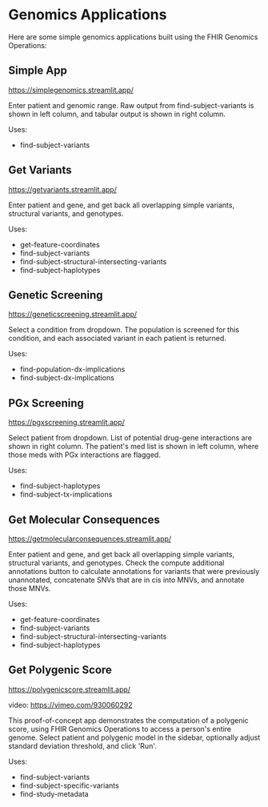 # Genomics Applications
Here are some simple genomics applications built using the FHIR Genomics Operations:

## Simple App
https://simplegenomics.streamlit.app/

Enter patient and genomic range. Raw output from find-subject-variants is shown in left column, and tabular output is shown in right column.

Uses:
* find-subject-variants

## Get Variants
https://getvariants.streamlit.app/

Enter patient and gene, and get back all overlapping simple variants, structural variants, and genotypes. 

Uses:
* get-feature-coordinates
* find-subject-variants
* find-subject-structural-intersecting-variants
* find-subject-haplotypes

## Genetic Screening
https://geneticscreening.streamlit.app/

Select a condition from dropdown. The population is screened for this condition, and each associated variant in each patient is returned.

Uses:
* find-population-dx-implications
* find-subject-dx-implications

## PGx Screening
https://pgxscreening.streamlit.app/

Select patient from dropdown. List of potential drug-gene interactions are shown in right column. The patient's med list is shown in left column, where those meds with PGx interactions are flagged.

Uses:
* find-subject-haplotypes
* find-subject-tx-implications

## Get Molecular Consequences
https://getmolecularconsequences.streamlit.app/

Enter patient and gene, and get back all overlapping simple variants, structural variants, and genotypes. Check the compute additional annotations button to calculate annotations for variants that were previously unannotated, concatenate SNVs that are in cis into MNVs, and annotate those MNVs.

Uses:
* get-feature-coordinates
* find-subject-variants
* find-subject-structural-intersecting-variants
* find-subject-haplotypes

## Get Polygenic Score
https://polygenicscore.streamlit.app/

video: https://vimeo.com/930060292

This proof-of-concept app demonstrates the computation of a polygenic score, using FHIR Genomics Operations to access a person's entire genome.
Select patient and polygenic model in the sidebar, optionally adjust standard deviation threshold, and click 'Run'.

Uses:
* find-subject-variants
* find-subject-specific-variants
* find-study-metadata
